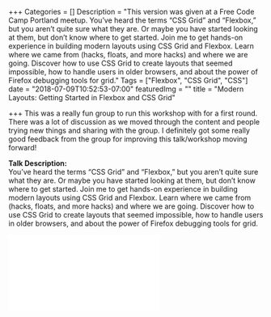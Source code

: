 +++
Categories = []
Description = "This version was given at a Free Code Camp Portland meetup. You’ve heard the terms “CSS Grid” and “Flexbox,” but you aren’t quite sure what they are. Or maybe you have started looking at them, but don’t know where to get started. Join me to get hands-on experience in building modern layouts using CSS Grid and Flexbox. Learn where we came from (hacks, floats, and more hacks) and where we are going. Discover how to use CSS Grid to create layouts that seemed impossible, how to handle users in older browsers, and about the power of Firefox debugging tools for grid."
Tags = ["Flexbox", "CSS Grid", "CSS"]
date = "2018-07-09T10:52:53-07:00"
featuredImg = ""
title = "Modern Layouts: Getting Started in Flexbox and CSS Grid"

+++
This was a really fun group to run this workshop with for a first round. There was a lot of discussion as we moved through the content and people trying new things and sharing with the group. I definitely got some really good feedback from the group for improving this talk/workshop moving forward!

**Talk Description:**   
You’ve heard the terms “CSS Grid” and “Flexbox,” but you aren’t quite sure what they are. Or maybe you have started looking at them, but don’t know where to get started. Join me to get hands-on experience in building modern layouts using CSS Grid and Flexbox. Learn where we came from (hacks, floats, and more hacks) and where we are going. Discover how to use CSS Grid to create layouts that seemed impossible, how to handle users in older browsers, and about the power of Firefox debugging tools for grid.

<iframe src="//slides.com/michellejl/css-grid/embed" class="talk-slides" scrolling="no" frameborder="0" webkitallowfullscreen mozallowfullscreen allowfullscreen></iframe>